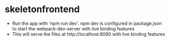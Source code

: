 # skeletonfrontend

* Run the app with 'npm run dev'. npm dev is configured in package.json to start the webpack-dev-server with live binding features
* This will serve the files at http://localhost:8080 with live binding features
